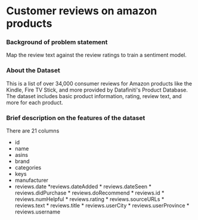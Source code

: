 # Customer reviews on amazon products

### Background of problem statement
Map the review text against the review ratings to train a sentiment model.

### About the Dataset
This is a list of over 34,000 consumer reviews for Amazon products like the Kindle, Fire TV Stick, and more provided by Datafiniti's Product Database. The dataset includes basic product information, rating, review text, and more for each product.

### Brief description on the features of the dataset
There are 21 columns
* id	 
* name	
* asins	
* brand	
* categories	
* keys	
* manufacturer	
* reviews.date	*reviews.dateAdded	* reviews.dateSeen	* reviews.didPurchase	* reviews.doRecommend	* reviews.id	* reviews.numHelpful	* reviews.rating	* reviews.sourceURLs	* reviews.text	* reviews.title	* reviews.userCity	* reviews.userProvince	* reviews.username
